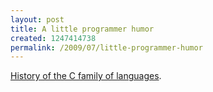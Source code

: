 ```yaml
--- 
layout: post
title: A little programmer humor
created: 1247414738
permalink: /2009/07/little-programmer-humor
---
```

<a href="http://dotnetmasters.com/historyofcfamily.htm">History of the C family of languages</a>.
